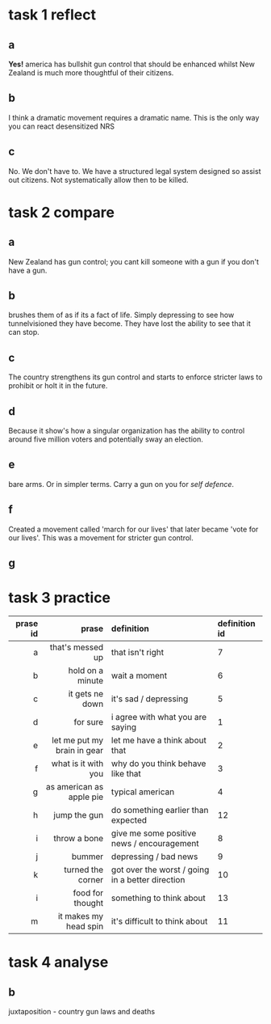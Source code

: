 # task 1 reflect

## a

**Yes!** america has bullshit gun control that should be enhanced whilst New Zealand is much more thoughtful of their citizens.

## b

I think a dramatic movement requires a dramatic name. This is the only way you can react desensitized NRS

## c

No. We don't have to. We have a structured legal system designed so assist out citizens. Not systematically allow then to be killed.

# task 2 compare

## a

New Zealand has gun control; you cant kill someone with a gun if you don't have a gun.

## b

brushes them of as if its a fact of life. Simply depressing to see how tunnelvisioned they have become. They have lost the ability to see that it can stop.

## c

The country strengthens its gun control and starts to enforce stricter laws to prohibit or holt it in the future.

## d

Because it show's how a singular organization has the ability to control around five million voters and potentially sway an election.

## e

bare arms. Or in simpler terms. Carry a gun on you for _self defence_.

## f

Created a movement called 'march for our lives' that later became 'vote for our lives'. This was a movement for stricter gun control.

## g

# task 3 practice

| prase id |                       prase | definition                                       | definition id |
| -------: | --------------------------: | :----------------------------------------------- | :------------ |
|        a |            that's messed up | that isn't right                                 | 7             |
|        b |            hold on a minute | wait a moment                                    | 6             |
|        c |             it gets ne down | it's sad / depressing                            | 5             |
|        d |                    for sure | i agree with what you are saying                 | 1             |
|        e | let me put my brain in gear | let me have a think about that                   | 2             |
|        f |         what is it with you | why do you think behave like that                | 3             |
|        g |    as american as apple pie | typical american                                 | 4             |
|        h |                jump the gun | do something earlier than expected               | 12            |
|        i |                throw a bone | give me some positive news / encouragement       | 8             |
|        j |                      bummer | depressing / bad news                            | 9             |
|        k |           turned the corner | got over the worst / going in a better direction | 10            |
|        i |            food for thought | something to think about                         | 13            |
|        m |       it makes my head spin | it's difficult to think about                    | 11            |

# task 4 analyse

## b

juxtaposition - country gun laws and deaths
